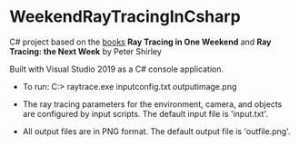 # WeekendRayTracingInCsharp
C# project based on the [books](https://raytracing.github.io/) **Ray Tracing in One Weekend** and **Ray Tracing: the Next Week** by Peter Shirley

Built with Visual Studio 2019 as a C# console application.

- To run:
	C:\> raytrace.exe  inputconfig.txt  outputimage.png

- The ray tracing parameters for the environment, camera, and objects are configured by input scripts.  The default input file is 'input.txt'.

- All output files are in PNG format.  The default output file is 'outfile.png'.
